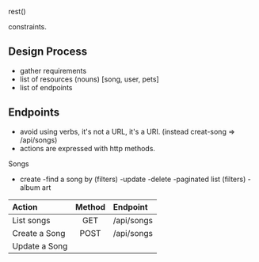 rest() 

constraints. 

## Design Process

- gather requirements
- list of resources (nouns) [song, user, pets]
- list of endpoints

## Endpoints

- avoid using verbs, it's not a URL, it's a URI.  (instead creat-song => /api/songs)
- actions are expressed with http methods.

Songs

- create
-find a song by (filters)
-update
-delete
-paginated list (filters)
-album art

|Action|Method|Endpoint|
|:--|:--:|:--|
|List songs|GET|/api/songs|
|Create a Song|POST|/api/songs|
|Update a Song|